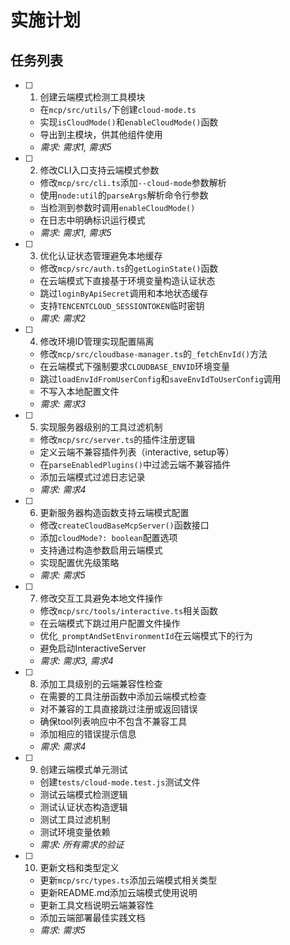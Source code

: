 # 实施计划

## 任务列表

- [ ] 1. 创建云端模式检测工具模块
  - 在`mcp/src/utils/`下创建`cloud-mode.ts`
  - 实现`isCloudMode()`和`enableCloudMode()`函数
  - 导出到主模块，供其他组件使用
  - _需求: 需求1, 需求5_

- [ ] 2. 修改CLI入口支持云端模式参数
  - 修改`mcp/src/cli.ts`添加`--cloud-mode`参数解析
  - 使用`node:util`的`parseArgs`解析命令行参数
  - 当检测到参数时调用`enableCloudMode()`
  - 在日志中明确标识运行模式
  - _需求: 需求1, 需求5_

- [ ] 3. 优化认证状态管理避免本地缓存
  - 修改`mcp/src/auth.ts`的`getLoginState()`函数
  - 在云端模式下直接基于环境变量构造认证状态
  - 跳过`loginByApiSecret`调用和本地状态缓存
  - 支持`TENCENTCLOUD_SESSIONTOKEN`临时密钥
  - _需求: 需求2_

- [ ] 4. 修改环境ID管理实现配置隔离
  - 修改`mcp/src/cloudbase-manager.ts`的`_fetchEnvId()`方法
  - 在云端模式下强制要求`CLOUDBASE_ENVID`环境变量
  - 跳过`loadEnvIdFromUserConfig`和`saveEnvIdToUserConfig`调用
  - 不写入本地配置文件
  - _需求: 需求3_

- [ ] 5. 实现服务器级别的工具过滤机制
  - 修改`mcp/src/server.ts`的插件注册逻辑
  - 定义云端不兼容插件列表（interactive, setup等）
  - 在`parseEnabledPlugins()`中过滤云端不兼容插件
  - 添加云端模式过滤日志记录
  - _需求: 需求4_

- [ ] 6. 更新服务器构造函数支持云端模式配置
  - 修改`createCloudBaseMcpServer()`函数接口
  - 添加`cloudMode?: boolean`配置选项
  - 支持通过构造参数启用云端模式
  - 实现配置优先级策略
  - _需求: 需求5_

- [ ] 7. 修改交互工具避免本地文件操作
  - 修改`mcp/src/tools/interactive.ts`相关函数
  - 在云端模式下跳过用户配置文件操作
  - 优化`_promptAndSetEnvironmentId`在云端模式下的行为
  - 避免启动InteractiveServer
  - _需求: 需求3, 需求4_

- [ ] 8. 添加工具级别的云端兼容性检查
  - 在需要的工具注册函数中添加云端模式检查
  - 对不兼容的工具直接跳过注册或返回错误
  - 确保tool列表响应中不包含不兼容工具
  - 添加相应的错误提示信息
  - _需求: 需求4_

- [ ] 9. 创建云端模式单元测试
  - 创建`tests/cloud-mode.test.js`测试文件
  - 测试云端模式检测逻辑
  - 测试认证状态构造逻辑
  - 测试工具过滤机制
  - 测试环境变量依赖
  - _需求: 所有需求的验证_

- [ ] 10. 更新文档和类型定义
  - 更新`mcp/src/types.ts`添加云端模式相关类型
  - 更新README.md添加云端模式使用说明
  - 更新工具文档说明云端兼容性
  - 添加云端部署最佳实践文档
  - _需求: 需求5_
